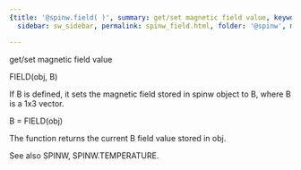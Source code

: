 ```yaml
---
{title: '@spinw.field( )', summary: get/set magnetic field value, keywords: sample,
  sidebar: sw_sidebar, permalink: spinw_field.html, folder: '@spinw', mathjax: 'true'}

---
```

get/set magnetic field value
 
FIELD(obj, B)
 
If B is defined, it sets the magnetic field stored in spinw object to B,
where B is a 1x3 vector.
 
B = FIELD(obj)
 
The function returns the current B field value stored in obj.
 
See also SPINW, SPINW.TEMPERATURE.
 
